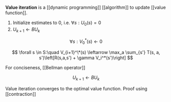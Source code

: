 **Value iteration** is a [[dynamic programming]] [[algorithm]] to update [[value function]].

1. Initialize estimates to 0, i.e. $\forall s: U_0(s)=0$
2. $U_{k+1}\leftarrow B U_k$

$$
\forall s: V_0^*(s) \leftarrow 0 \tag{Initialization}
$$

$$
\forall s \in S:\quad V_{i+1}^\*(s) \leftarrow \max_a \sum_{s'} T(s, a, s')\left[R(s,a,s') + \gamma V_i^*(s')\right]
$$

For conciseness, [[Bellman operator]]

$$
U_{k+1} \leftarrow B U_{k}
$$

Value iteration converges to the optimal value function. Proof using [[contraction]]